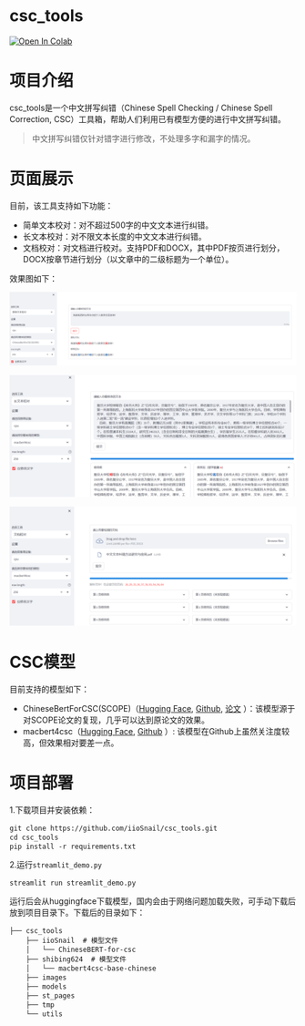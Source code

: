# csc_tools

[![Open In Colab](https://colab.research.google.com/assets/colab-badge.svg)](https://colab.research.google.com/github/iioSnail/csc_tools/blob/master/colab.ipynb)



# 项目介绍

csc_tools是一个中文拼写纠错（Chinese Spell Checking / Chinese Spell Correction, CSC）工具箱，帮助人们利用已有模型方便的进行中文拼写纠错。

> 中文拼写纠错仅针对错字进行修改，不处理多字和漏字的情况。

# 页面展示

目前，该工具支持如下功能：

- 简单文本校对：对不超过500字的中文文本进行纠错。
- 长文本校对：对不限文本长度的中文文本进行纠错。
- 文档校对：对文档进行校对。支持PDF和DOCX，其中PDF按页进行划分，DOCX按章节进行划分（以文章中的二级标题为一个单位）。

效果图如下：

![简单文本校对](./images/simple_demo.png)

![长文本校对](./images/longtext_demo.png)

![文档校对](./images/doc_demo.png)


# CSC模型

目前支持的模型如下：

- ChineseBertForCSC(SCOPE)（[Hugging Face](https://huggingface.co/iioSnail/ChineseBERT-for-csc), [Github](https://github.com/jiahaozhenbang/SCOPE), [论文](https://aclanthology.org/2022.emnlp-main.287/) ）：该模型源于对SCOPE论文的复现，几乎可以达到原论文的效果。
- macbert4csc（[Hugging Face](https://huggingface.co/shibing624/macbert4csc-base-chinese), [Github](https://github.com/shibing624/pycorrector) ）: 该模型在Github上虽然关注度较高，但效果相对要差一点。

# 项目部署

1.下载项目并安装依赖：

```
git clone https://github.com/iioSnail/csc_tools.git
cd csc_tools
pip install -r requirements.txt
```

2.运行`streamlit_demo.py`

```
streamlit run streamlit_demo.py
```

运行后会从huggingface下载模型，国内会由于网络问题加载失败，可手动下载后放到项目目录下。下载后的目录如下：

```
├── csc_tools
    ├── iioSnail  # 模型文件
    │   └── ChineseBERT-for-csc
    ├── shibing624  # 模型文件
    │   └── macbert4csc-base-chinese
    ├── images
    ├── models
    ├── st_pages
    ├── tmp
    └── utils
```

